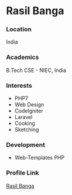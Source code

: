 # Rasil Banga

### Location

India

### Academics

B.Tech CSE - NIEC, India

### Interests

- PHP7
- Web Design
- CodeIgniter
- Laravel
- Cooking
- Sketching

### Development

- Web-Templates PHP

### Profile Link

[Rasil Banga](https://github.com/rasilbanga)
